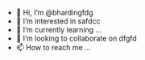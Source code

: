 - 👋 Hi, I’m @bhardingfdg
- 👀 I’m interested in safdcc
- 🌱 I’m currently learning ...
- 💞️ I’m looking to collaborate on dfgfd
- 📫 How to reach me ...

<!---
bhardingfdg/bhardingfdg is a ✨ special ✨ repository because its `README.md` (this file) appears on your GitHub profile.
You can click the Preview link to take a look at your changes.
--->

